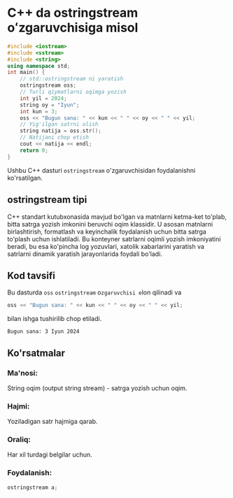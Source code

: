 # C++ da ostringstream oʻzgaruvchisiga misol
```cpp
#include <iostream>
#include <sstream>
#include <string>
using namespace std;
int main() {
    // std::ostringstream ni yaratish
    ostringstream oss;
    // Turli qiymatlarni oqimga yozish
    int yil = 2024;
    string oy = "Iyun";
    int kun = 3;
    oss << "Bugun sana: " << kun << " " << oy << " " << yil;
    // Yig'ilgan satrni olish
    string natija = oss.str();
    // Natijani chop etish
    cout << natija << endl;
    return 0;
}
```
Ushbu C++ dasturi `ostringstream` o'zgaruvchisidan foydalanishni ko'rsatilgan.
## ostringstream tipi
C++ standart kutubxonasida mavjud bo'lgan va matnlarni ketma-ket to'plab, bitta satrga yozish imkonini beruvchi oqim klassidir. U asosan matnlarni birlashtirish, formatlash va keyinchalik foydalanish uchun bitta satrga to'plash uchun ishlatiladi. Bu konteyner satrlarni oqimli yozish imkoniyatini beradi, bu esa ko'pincha log yozuvlari, xatolik xabarlarini yaratish va satrlarni dinamik yaratish jarayonlarida foydali bo'ladi.
## Kod tavsifi
Bu dasturda `oss` `ostringstream` o`zgaruvchisi e`lon qilinadi va 
```cpp
oss << "Bugun sana: " << kun << " " << oy << " " << yil;
```
 bilan ishga tushirilib chop etiladi.
```console
Bugun sana: 3 Iyun 2024
```
## Ko'rsatmalar
### Ma'nosi:
String oqim (output string stream) - satrga yozish uchun oqim.
### Hajmi:
Yoziladigan satr hajmiga qarab.
### Oraliq:
Har xil turdagi belgilar uchun.
### Foydalanish:
```cpp
ostringstream a;
```
